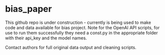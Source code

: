 # bias_paper


This github repo is under construction - currently is being used to make code and data available for bias project.
Note for the OpenAI API scripts, for use to run them successfully they need a const.py in the appropriate folder with their api_key and the model names.

Contact authors for full original data output and cleaning scripts.
